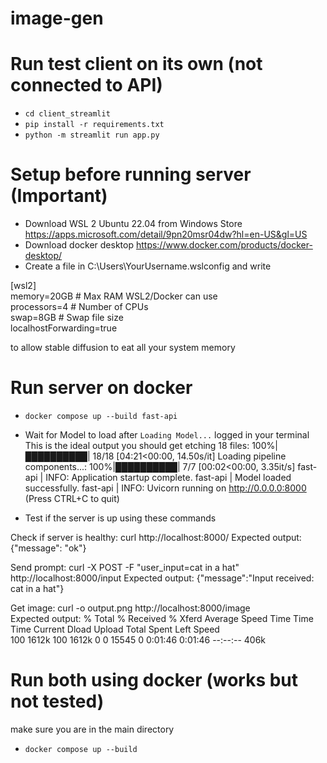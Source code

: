 # image-gen

# Run test client on its own (not connected to API)
- `cd client_streamlit`
- `pip install -r requirements.txt`
- `python -m streamlit run app.py`

# Setup before running server (Important)
- Download WSL 2 Ubuntu 22.04 from Windows Store https://apps.microsoft.com/detail/9pn20msr04dw?hl=en-US&gl=US
- Download docker desktop https://www.docker.com/products/docker-desktop/
- Create a file in C:\Users\YourUsername\.wslconfig and write

[wsl2]  
memory=20GB  # Max RAM WSL2/Docker can use  
processors=4  # Number of CPUs  
swap=8GB  # Swap file size  
localhostForwarding=true  

to allow stable diffusion to eat all your system memory

# Run server on docker
- `docker compose up --build fast-api`
- Wait for Model to load after `Loading Model...` logged in your terminal
This is the ideal output you should get
etching 18 files: 100%|██████████| 18/18 [04:21<00:00, 14.50s/it]
Loading pipeline components...: 100%|██████████| 7/7 [00:02<00:00,  3.35it/s]
fast-api       | INFO:     Application startup complete.
fast-api       | Model loaded successfully.
fast-api       | INFO:     Uvicorn running on http://0.0.0.0:8000 (Press CTRL+C to quit)

- Test if the server is up using these commands

Check if server is healthy: curl http://localhost:8000/
Expected output:
{"message": "ok"}

Send prompt: curl -X POST -F "user_input=cat in a hat" http://localhost:8000/input 
Expected output:
{"message":"Input received: cat in a hat"}

Get image: curl -o output.png http://localhost:8000/image   
Expected output:
% Total    % Received % Xferd  Average Speed   Time    Time     Time  Current
                                 Dload  Upload   Total   Spent    Left  Speed  
100 1612k  100 1612k    0     0  15545      0  0:01:46  0:01:46 --:--:--  406k 

# Run both using docker (works but not tested)
make sure you are in the main directory
- `docker compose up --build`

